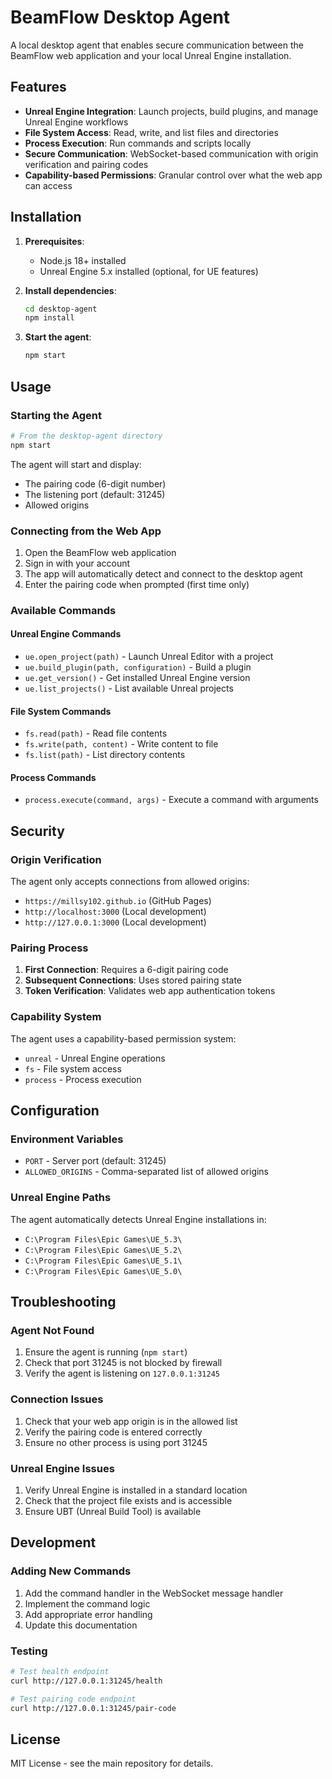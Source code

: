 # BeamFlow Desktop Agent

A local desktop agent that enables secure communication between the BeamFlow web application and your local Unreal Engine installation.

## Features

- **Unreal Engine Integration**: Launch projects, build plugins, and manage Unreal Engine workflows
- **File System Access**: Read, write, and list files and directories
- **Process Execution**: Run commands and scripts locally
- **Secure Communication**: WebSocket-based communication with origin verification and pairing codes
- **Capability-based Permissions**: Granular control over what the web app can access

## Installation

1. **Prerequisites**:
   - Node.js 18+ installed
   - Unreal Engine 5.x installed (optional, for UE features)

2. **Install dependencies**:
   ```bash
   cd desktop-agent
   npm install
   ```

3. **Start the agent**:
   ```bash
   npm start
   ```

## Usage

### Starting the Agent

```bash
# From the desktop-agent directory
npm start
```

The agent will start and display:
- The pairing code (6-digit number)
- The listening port (default: 31245)
- Allowed origins

### Connecting from the Web App

1. Open the BeamFlow web application
2. Sign in with your account
3. The app will automatically detect and connect to the desktop agent
4. Enter the pairing code when prompted (first time only)

### Available Commands

#### Unreal Engine Commands

- `ue.open_project(path)` - Launch Unreal Editor with a project
- `ue.build_plugin(path, configuration)` - Build a plugin
- `ue.get_version()` - Get installed Unreal Engine version
- `ue.list_projects()` - List available Unreal projects

#### File System Commands

- `fs.read(path)` - Read file contents
- `fs.write(path, content)` - Write content to file
- `fs.list(path)` - List directory contents

#### Process Commands

- `process.execute(command, args)` - Execute a command with arguments

## Security

### Origin Verification

The agent only accepts connections from allowed origins:
- `https://millsy102.github.io` (GitHub Pages)
- `http://localhost:3000` (Local development)
- `http://127.0.0.1:3000` (Local development)

### Pairing Process

1. **First Connection**: Requires a 6-digit pairing code
2. **Subsequent Connections**: Uses stored pairing state
3. **Token Verification**: Validates web app authentication tokens

### Capability System

The agent uses a capability-based permission system:
- `unreal` - Unreal Engine operations
- `fs` - File system access
- `process` - Process execution

## Configuration

### Environment Variables

- `PORT` - Server port (default: 31245)
- `ALLOWED_ORIGINS` - Comma-separated list of allowed origins

### Unreal Engine Paths

The agent automatically detects Unreal Engine installations in:
- `C:\Program Files\Epic Games\UE_5.3\`
- `C:\Program Files\Epic Games\UE_5.2\`
- `C:\Program Files\Epic Games\UE_5.1\`
- `C:\Program Files\Epic Games\UE_5.0\`

## Troubleshooting

### Agent Not Found

1. Ensure the agent is running (`npm start`)
2. Check that port 31245 is not blocked by firewall
3. Verify the agent is listening on `127.0.0.1:31245`

### Connection Issues

1. Check that your web app origin is in the allowed list
2. Verify the pairing code is entered correctly
3. Ensure no other process is using port 31245

### Unreal Engine Issues

1. Verify Unreal Engine is installed in a standard location
2. Check that the project file exists and is accessible
3. Ensure UBT (Unreal Build Tool) is available

## Development

### Adding New Commands

1. Add the command handler in the WebSocket message handler
2. Implement the command logic
3. Add appropriate error handling
4. Update this documentation

### Testing

```bash
# Test health endpoint
curl http://127.0.0.1:31245/health

# Test pairing code endpoint
curl http://127.0.0.1:31245/pair-code
```

## License

MIT License - see the main repository for details.
